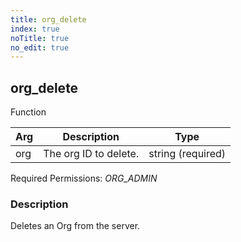 ```yaml
---
title: org_delete
index: true
noTitle: true
no_edit: true
---
```




<div class="vql_item"></div>


## org_delete
<span class='vql_type pull-right page-header'>Function</span>



<div class="vqlargs"></div>

Arg | Description | Type
----|-------------|-----
org|The org ID to delete.|string (required)

Required Permissions: 
<i class="linkcolour label pull-right label-success">ORG_ADMIN</i>

### Description

Deletes an Org from the server.

